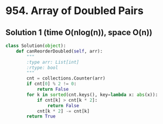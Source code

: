 # 954. Array of Doubled Pairs

## Solution 1 (time O(nlog(n)), space O(n))

```python
class Solution(object):
    def canReorderDoubled(self, arr):
        """
        :type arr: List[int]
        :rtype: bool
        """
        cnt = collections.Counter(arr)
        if cnt[0] % 2 != 0:
            return False
        for k in sorted(cnt.keys(), key=lambda x: abs(x)):
            if cnt[k] > cnt[k * 2]:
                return False
            cnt[k * 2] -= cnt[k]
        return True
```
